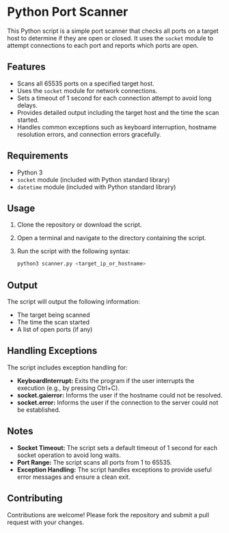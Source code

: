 # Python Port Scanner

This Python script is a simple port scanner that checks all ports on a target host to determine if they are open or closed. It uses the `socket` module to attempt connections to each port and reports which ports are open.

## Features

- Scans all 65535 ports on a specified target host.
- Uses the `socket` module for network connections.
- Sets a timeout of 1 second for each connection attempt to avoid long delays.
- Provides detailed output including the target host and the time the scan started.
- Handles common exceptions such as keyboard interruption, hostname resolution errors, and connection errors gracefully.

## Requirements

- Python 3
- `socket` module (included with Python standard library)
- `datetime` module (included with Python standard library)

## Usage

1. Clone the repository or download the script.

2. Open a terminal and navigate to the directory containing the script.

3. Run the script with the following syntax:
   ```sh
   python3 scanner.py <target_ip_or_hostname>

## Output

The script will output the following information:

- The target being scanned
- The time the scan started
- A list of open ports (if any)

## Handling Exceptions

The script includes exception handling for:

- **KeyboardInterrupt:** Exits the program if the user interrupts the execution (e.g., by pressing Ctrl+C).
- **socket.gaierror:** Informs the user if the hostname could not be resolved.
- **socket.error:** Informs the user if the connection to the server could not be established.

## Notes

- **Socket Timeout:** The script sets a default timeout of 1 second for each socket operation to avoid long waits.
- **Port Range:** The script scans all ports from 1 to 65535.
- **Exception Handling:** The script handles exceptions to provide useful error messages and ensure a clean exit.

## Contributing

Contributions are welcome! Please fork the repository and submit a pull request with your changes.



